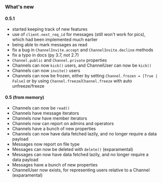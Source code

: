 ### What's new

#### 0.5.1
- started keeping track of new features
- use of `client.next_req_id` for messages (still won't work for pics), which had been implemented much earlier
- being able to mark messages as read
- fix a bug in `ChannelInvite.accept` and `ChannelInvite.decline` methods
- fix a typo in docs (py 3.7, not 2.7)
- `Channel.public` and `Channel.private` properties
- Channels can now `kick()` users, and ChannelUser can now be `kick()`
- Channels can now `invite()` users
- Channels can now be frozen, either by setting `Channel.frozen = [True | False]` or by using `Channel.freeze`/`Channel.freeze` with auto unfreeze/freeze

#### 0.5 (from memory)
- Channels can now be `read()`
- Channels have message iterators
- Channels now have member iterators
- Channels now can report on admins and operators
- Channels have a bunch of new properties
- Channels can now have data fetched lazily, and no longer require a data payload
- Messages now report on file type
- Messages can now be deleted with `delete()` (exparamental)
- Messages can now have data fetched lazily, and no longer require a data payload
- Messages have a bunch of new properties
- ChannelUser now exists, for representing users relative to a Channel (exparamental)
